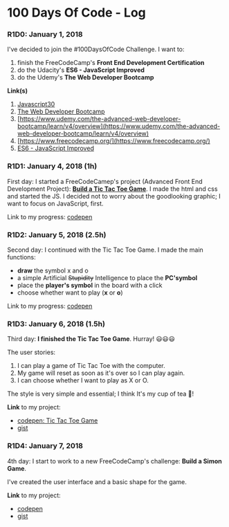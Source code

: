# 100 Days Of Code - Log

### R1D0: January 1, 2018

I've decided to join the #100DaysOfCode Challenge.
I want to:
1. finish the FreeCodeCamp's **Front End Development Certification**
2. do the Udacity's **ES6 - JavaScript Improved** 
3. do the Udemy's **The Web Developer Bootcamp**

**Link(s)**
1. [Javascript30](https://javascript30.com/)
2. [The Web Developer Bootcamp](https://www.udemy.com/the-web-developer-bootcamp/learn/v4/overview)
3. [https://www.udemy.com/the-advanced-web-developer-bootcamp/learn/v4/overview](https://www.udemy.com/the-advanced-web-developer-bootcamp/learn/v4/overview)
4. [https://www.freecodecamp.org/](https://www.freecodecamp.org/)
5. [ES6 - JavaScript Improved](https://eu.udacity.com/course/es6-javascript-improved--ud356)

### R1D1: January 4, 2018 (1h)

First day: I started a FreeCodeCamep's project (Advanced Front End Development Project): **[Build a Tic Tac Toe Game](https://www.freecodecamp.org/challenges/build-a-tic-tac-toe-game)**.
I made the html and css and started the JS.
I decided not to worry about the goodlooking graphic; I want to focus on JavaScript, first.

Link to my progress: [codepen](https://codepen.io/el3um4s/pen/rpGwdL)


### R1D2: January 5, 2018 (2.5h)

Second day: I continued with the Tic Tac Toe Game. I made the main functions:
* **draw** the symbol x and o
* a simple Artificial ~~Stupidity~~ Intelligence to place the **PC'symbol**
* place the **player's symbol** in the board with a click
* choose whether want to play (**x** or **o**)

Link to my progress: [codepen](https://codepen.io/el3um4s/pen/rpGwdL)

### R1D3: January 6, 2018 (1.5h)

Third day: **I finished the Tic Tac Toe Game**. Hurray! :smiley::smiley::smiley:

The user stories:
1. I can play a game of Tic Tac Toe with the computer.
2. My game will reset as soon as it's over so I can play again.
3. I can choose whether I want to play as X or O.

The style is very simple and essential; I think It's my cup of tea :tea:!  

**Link** to my project:
  * [codepen: Tic Tac Toe Game](https://s.codepen.io/el3um4s/debug/rpGwdL/bYrdyGqqaqZA)
  * [gist](https://gist.github.com/el3um4s/da57b8adfd92039d00a63d23129f14f3)

### R1D4: January 7, 2018

4th day: I start to work to a new FreeCodeCamp's challenge: **Build a Simon Game**.

I've created the user interface and a basic shape for the game.

**Link** to my project: 
  * [codepen](https://codepen.io/el3um4s/full/mppddR/)
  * [gist](https://gist.github.com/el3um4s/0c623392e4b1479e8afe81a838ceaa43)
